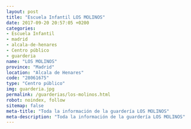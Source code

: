 ```yaml
---
layout: post
title: "Escuela Infantil LOS MOLINOS"
date: 2017-09-20 20:57:05 +0200
categories:
- Escuela Infantil
- madrid
- alcala-de-henares
- Centro público
- guarderia
name: "LOS MOLINOS"
province: "Madrid"
location: "Alcala de Henares"
code: "28061675"
type: "Centro público"
img: guarderia.jpg
permalink: /guarderias/los-molinos.html
robot: noindex, follow
sitemap: false
meta-title: "Toda la información de la guardería LOS MOLINOS"
meta-description: "Toda la información de la guardería LOS MOLINOS"
---
```

